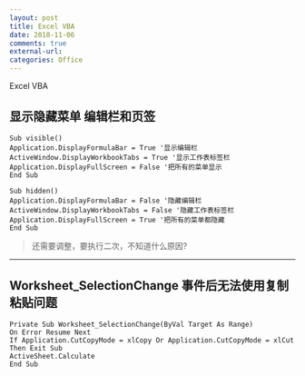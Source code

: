 ```yaml
---
layout: post
title: Excel VBA 
date: 2018-11-06
comments: true
external-url:
categories: Office 
---
```



Excel VBA

## 显示隐藏菜单 编辑栏和页签
~~~
Sub visible()
Application.DisplayFormulaBar = True '显示编辑栏
ActiveWindow.DisplayWorkbookTabs = True '显示工作表标签栏
Application.DisplayFullScreen = False '把所有的菜单显示
End Sub
~~~

~~~
Sub hidden()
Application.DisplayFormulaBar = False '隐藏编辑栏
ActiveWindow.DisplayWorkbookTabs = False '隐藏工作表标签栏
Application.DisplayFullScreen = True '把所有的菜单都隐藏
End Sub
~~~

>还需要调整，要执行二次，不知道什么原因?


---
## Worksheet_SelectionChange 事件后无法使用复制粘贴问题

```
Private Sub Worksheet_SelectionChange(ByVal Target As Range)
On Error Resume Next
If Application.CutCopyMode = xlCopy Or Application.CutCopyMode = xlCut Then Exit Sub
ActiveSheet.Calculate
End Sub
```